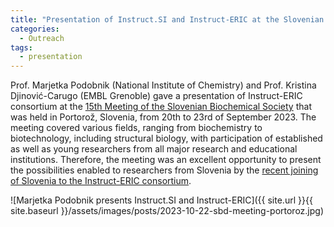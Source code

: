 ```yaml
---
title: "Presentation of Instruct.SI and Instruct-ERIC at the Slovenian Biochemical Society meeting"
categories:
  - Outreach
tags:
  - presentation
---
```


Prof. Marjetka Podobnik (National Institute of Chemistry) and Prof. Kristina Djinović-Carugo (EMBL Grenoble) gave a presentation of Instruct-ERIC consortium at the [15th Meeting of the Slovenian Biochemical Society](https://portoroz2023.sbd.si) that was held in Portorož, Slovenia, from 20th to 23rd of September 2023. The meeting covered various fields, ranging from biochemistry to biotechnology, including structural biology, with participation of established as well as young researchers from all major research and educational institutions. Therefore, the meeting was an excellent opportunity to present the possibilities enabled to researchers from Slovenia by the [recent joining of Slovenia to the Instruct-ERIC consortium](/instructsi/outreach/slovenia-joins-instruct-eric).

![Marjetka Podobnik presents Instruct.SI and Instruct-ERIC]({{ site.url }}{{ site.baseurl }}/assets/images/posts/2023-10-22-sbd-meeting-portoroz.jpg)